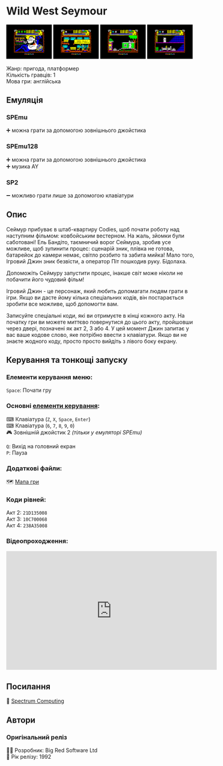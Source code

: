 # Wild West Seymour

<img src="screenshots/scrn_ww-seymour_01.png" width="24%"> 
<img src="screenshots/scrn_ww-seymour_02.png" width="24%"> 
<img src="screenshots/scrn_ww-seymour_03.png" width="24%"> 
<img src="screenshots/scrn_ww-seymour_04.png" width="24%">

Жанр: пригода, платформер  
Кількість гравців: 1  
Мова гри: англійська  

## Емуляція
### SPEmu
➕ можна грати за допомогою зовнішнього джойстика  

### SPEmu128
➕ можна грати за допомогою зовнішнього джойстика  
➕ музика AY  

### SP2
➖ можливо грати лише за допомогою клавіатури  

## Опис
Сеймур прибуває в штаб-квартиру Codies, щоб почати роботу над наступним фільмом: ковбойським вестерном. На жаль, зйомки були саботовані! Ель Бандіто, таємничий ворог Сеймура, зробив усе можливе, щоб зупинити процес: сценарій зник, плівка не готова, батарейок до камери немає, світло розбито та забита мийка! Мало того, Ігровий Джин зник безвісти, а оператор Піт пошкодив руку. Бідолаха.

Допоможіть Сеймуру запустити процес, інакше світ може ніколи не побачити його чудовий фільм!

Ігровий Джин - це персонаж, який любить допомагати людям грати в ігри.  Якщо ви дасте йому кілька спеціальних кодів, він постарається зробити все можливе, щоб допомогти вам.

Записуйте спеціальні коди, які ви отримуєте в кінці кожного акту.  На початку гри ви можете миттєво повернутися до цього акту, пройшовши через двері, позначені як акт 2, 3 або 4.  У цей момент Джин запитає у вас ваше кодове слово, яке потрібно ввести з клавіатури.  Якщо ви не знаєте жодного коду, просто просто вийдіть з лівого боку екрану.

## Керування та тонкощі запуску
### Елементи керування меню:

`Space`: Почати гру  


### Основні [елементи керування](../controllers.md):
⌨ Клавіатура (`Z`, `X`, `Space`, `Enter`)  
⌨ Клавіатура (`6`, `7`, `8`, `9`, `0`)  
🎮 Зовнішній джойстик 2 *(тільки у емуляторі SPEmu)*  

`Q`: Вихід на головний екран  
`P`: Пауза  

### Додаткові файли:
🗺 [Мапа гри](https://maps.speccy.cz/maps/Seymour3.png)

### Коди рівней:
Акт 2: `21D135008`  
Акт 3: `10C700068`  
Акт 4: `238A35008`  

### Відеопроходження:
<iframe width="560" height="315" src="https://www.youtube.com/embed/YSGXLKTYCSU) zEE" CFN8Yitle="YouTube video player" frameborder="0" allowfullscreen></iframe>

## Посилання

📃 [Spectrum Computing](https://spectrumcomputing.co.uk/entry/9415/ZX-Spectrum/Wild_West_Seymour)  

## Автори
### Оригінальний реліз
👨‍💻 Розробник: Big Red Software Ltd  
📅 Рік релізу: 1992  
